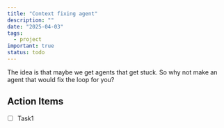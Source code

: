 ```yaml
---
title: "Context fixing agent"
description: ""
date: "2025-04-03"
tags:
  - project
important: true
status: todo
---
```


The idea is that maybe we get agents that get stuck. So why not make an agent that would fix the loop for you?

## Action Items

- [ ] Task1
